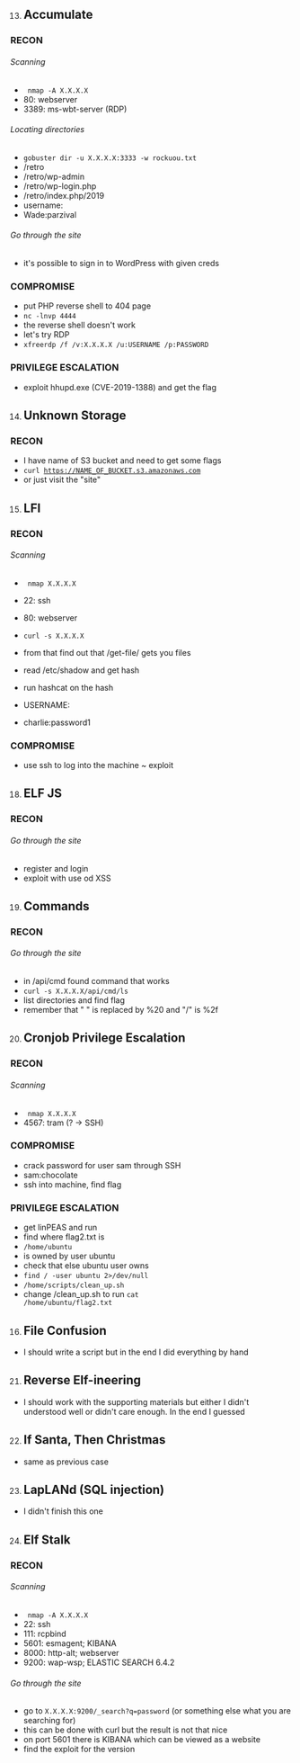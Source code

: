 13. ## Accumulate

### RECON
###### Scanning
 * <code> nmap -A X.X.X.X </code>
* 80: webserver
* 3389: ms-wbt-server (RDP)
 
###### Locating directories
 * <code>gobuster dir -u X.X.X.X:3333 -w rockuou.txt </code>
* /retro
* /retro/wp-admin
* /retro/wp-login.php
* /retro/index.php/2019
 * username:
* Wade:parzival
 
###### Go through the site
 * it's possible to sign in to WordPress with given creds


### COMPROMISE
* put PHP reverse shell to 404 page
* <code>nc -lnvp 4444</code>
* the reverse shell doesn't work
* let's try RDP
* <code>xfreerdp /f /v:X.X.X.X /u:USERNAME /p:PASSWORD</code>


### PRIVILEGE ESCALATION
* exploit hhupd.exe (CVE-2019-1388) and get the flag



14. ## Unknown Storage

### RECON
* I have name of S3 bucket and need to get some flags
* <code>curl https://NAME_OF_BUCKET.s3.amazonaws.com</code>
* or just visit the "site"


15. ## LFI

### RECON
###### Scanning
 * <code> nmap X.X.X.X </code>
* 22: ssh
* 80: webserver

* <code>curl -s X.X.X.X</code>
* from that find out that /get-file/ gets you files
* read /etc/shadow and get hash
* run hashcat on the hash
* USERNAME:
* charlie:password1

### COMPROMISE
* use ssh to log into the machine ~ exploit


18. ## ELF JS

### RECON
###### Go through the site
* register and login
* exploit with use od XSS


19. ## Commands

### RECON
###### Go through the site
* in /api/cmd found command that works
* <code>curl -s X.X.X.X/api/cmd/ls</code>
* list directories and find flag
* remember that " " is replaced by %20 and "/" is %2f


20. ## Cronjob Privilege Escalation

### RECON
###### Scanning
 * <code> nmap X.X.X.X </code>
* 4567: tram (? -> SSH)
 
### COMPROMISE
* crack password for user sam through SSH
* sam:chocolate
* ssh into machine, find flag

### PRIVILEGE ESCALATION
* get linPEAS and run
* find where flag2.txt is
* <code>/home/ubuntu</code>
* is owned by user ubuntu
* check that else ubuntu user owns
* <code>find / -user ubuntu 2>/dev/null</code>
* <code>/home/scripts/clean_up.sh</code>
* change /clean_up.sh to run <code>cat /home/ubuntu/flag2.txt</code>


16. ## File Confusion
* I should write a script but in the end I did everything by hand

21. ## Reverse Elf-ineering
* I should work with the supporting materials but either I didn't understood well or didn't care enough. In the end I guessed

22. ## If Santa, Then Christmas
* same as previous case

23. ## LapLANd (SQL injection)
* I didn't finish this one

24. ## Elf Stalk
### RECON
###### Scanning
 * <code> nmap -A X.X.X.X </code>
* 22: ssh
* 111: rcpbind
* 5601: esmagent; KIBANA
* 8000: http-alt; webserver
* 9200: wap-wsp; ELASTIC SEARCH 6.4.2
 
###### Go through the site
* go to <code>X.X.X.X:9200/_search?q=password</code> (or something else what you are searching for)
* this can be done with curl but the result is not that nice
* on port 5601 there is KIBANA which can be viewed as a website
* find the exploit for the version
